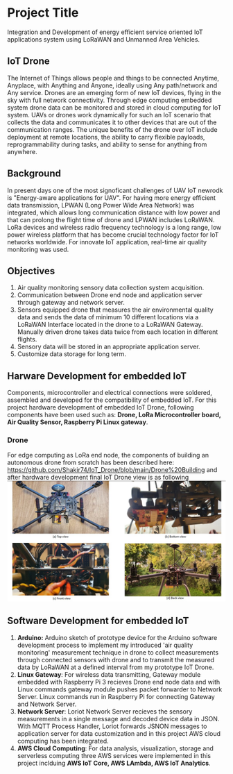 # Project Title
Integration and Development of energy efficient service oriented IoT applications system using LoRaWAN and Unmanned Area Vehicles.

## IoT Drone
The Internet of Things allows people and things to be connected Anytime, Anyplace, with Anything and Anyone, ideally using Any path/network and Any service.
Drones are an emerging form of new IoT devices, flying in the sky with full network connectivity. 
Through edge computing embedded system drone data can be monitored and stored in cloud computing for IoT system. UAVs or drones work dynamically for such an IoT scenario that collects the data and communicates
it to other devices that are out of the communication ranges. The unique benefits of the drone over IoT include deployment at remote locations, the ability to carry flexible payloads,
reprogrammability during tasks, and ability to sense for anything from anywhere.

## Background
In present days one of the most signoficant challenges of UAV IoT newrodk is "Energy-aware applications for UAV". For having more energy efficient 
data transmission, LPWAN (Long Power Wide Area Network) was integrated, which allows long communication distance with low power and that can prolong the flight time of drone and LPWAN includes LoRaWAN. LoRa devices and wireless
radio frequency technology is a long range, low power wireless platform that has become crucial technology factor for IoT networks worldwide. For innovate IoT application, real-time air quality monitoring was used.

## Objectives
1. Air quality monitoring sensory data collection system acquisition.
2. Communication between Drone end node and application server through gateway and network server.
3. Sensors equipped drone that measures the air environmental quality data and sends the data of minimum 10 different locations via a LoRaWAN Interface located in the drone to a LoRaWAN Gateway. Manually driven drone takes data twice from each
location in different flights.
4. Sensory data will be stored in an appropriate application server.
5. Customize data storage for long term.

## Harware Development for embedded IoT
Components, microcontroller and electrical connections were soldered, assembled and developed for the compatibility of embedded IoT. For this project hardware development of embedded IoT Drone, following components have been used such as: **Drone, LoRa Microcontroller board, Air Quality Sensor, Raspberry Pi Linux gateway**.

### Drone
For edge computing as LoRa end node, the components of building an autonomous drone from scratch has been described here: https://github.com/Shakir74/IoT_Drone/blob/main/Drone%20Building
 and after hardware development final IoT Drone view is as following
![alt text](https://github.com/Shakir74/IoT_Drone/blob/main/drone%20view.jpg)

## Software Development for embedded IoT
1. **Arduino:** Arduino sketch of prototype device for the Arduino software development process to implement my introduced 'air quality monitoring' measurement technique in drone to collect measurements through connected sensors with drone and to transmit the measured data by LoRaWAN at a defined interval from my prototype IoT Drone. 
2. **Linux Gateway**: For wireless data transmitting, Gateway module embedded with Raspberry Pi 3 recieves Drone end node data and with Linux commands gateway module pushes packet forwarder to Network Server. Linux commands run in Raspberry Pi for connecting Gateway and Network Server.
3. **Network Server**: Loriot Network Server recieves the sensory measurements in a single message and decoded device data in JSON. With MQTT Process Handler, Loriot forwards JSNON messages to application server for data customization and in this project AWS cloud computing has been integrated.
4. **AWS Cloud Computing**: For data analysis, visualization, storage and serverless computing three AWS services were implemented in this project inclduing **AWS IoT Core, AWS LAmbda, AWS IoT Analytics**.
